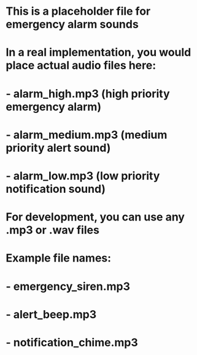 # This is a placeholder file for emergency alarm sounds

# In a real implementation, you would place actual audio files here:

# - alarm_high.mp3 (high priority emergency alarm)

# - alarm_medium.mp3 (medium priority alert sound)

# - alarm_low.mp3 (low priority notification sound)

# For development, you can use any .mp3 or .wav files

# Example file names:

# - emergency_siren.mp3

# - alert_beep.mp3

# - notification_chime.mp3
